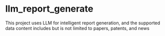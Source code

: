 # llm_report_generate
This project uses LLM for intelligent report generation, and the supported data content includes but is not limited to papers, patents, and news
